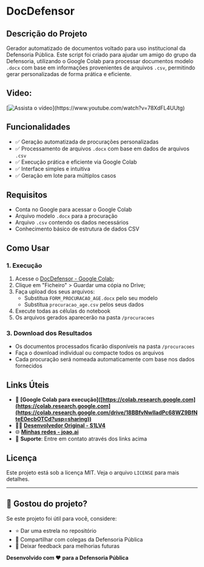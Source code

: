 # DocDefensor

## Descrição do Projeto

Gerador automatizado de documentos voltado para uso institucional da Defensoria Pública. Este script foi criado para ajudar um amigo do grupo da Defensoria, utilizando o  Google Colab para processar documentos modelo `.docx` com base em informações provenientes de arquivos `.csv`, permitindo gerar personalizadas de forma prática e eficiente.

## Video:

[![Assista o vídeo]([https://img.youtube.com/vi/78XdFL4UUtg/hqdefault.jpg](https://www.youtube.com/watch?v=78XdFL4UUtg))](https://www.youtube.com/watch?v=78XdFL4UUtg)


## Funcionalidades

- ✅ Geração automatizada de procurações personalizadas
- ✅ Processamento de arquivos `.docx` com base em dados de arquivos `.csv`
- ✅ Execução prática e eficiente via Google Colab
- ✅ Interface simples e intuitiva
- ✅ Geração em lote para múltiplos casos

## Requisitos

- Conta no Google para acessar o Google Colab
- Arquivo modelo `.docx` para a procuração
- Arquivo `.csv` contendo os dados necessários
- Conhecimento básico de estrutura de dados CSV

## Como Usar

### 1. Execução

1. Acesse o [DocDefensor - Google Colab]([https://colab.research.google.com](https://colab.research.google.com/drive/18BBfvNwIIadPc68WZ9BfNteE0ecbOTCd?usp=sharing));
2. Clique em "Ficheiro" > Guardar uma cópia no Drive;
3. Faça upload dos seus arquivos:
   - Substitua `FORM_PROCURACAO_AGE.docx` pelo seu modelo
   - Substitua `procuracao_age.csv` pelos seus dados
4. Execute todas as células do notebook
5. Os arquivos gerados aparecerão na pasta `/procuracoes`

### 3. Download dos Resultados

- Os documentos processados ficarão disponíveis na pasta `/procuracoes`
- Faça o download individual ou compacte todos os arquivos
- Cada procuração será nomeada automaticamente com base nos dados fornecidos

## Links Úteis

- 🔗 **[Google Colab para execução]([https://colab.research.google.com](https://colab.research.google.com](https://colab.research.google.com/drive/18BBfvNwIIadPc68WZ9BfNteE0ecbOTCd?usp=sharing))** 
- 👨‍💻 **[Desenvolvedor Original - S1LV4](https://github.com/S1LV4)**
- 🌐 **[Minhas redes - joao.ai](https://linktr.ee/joao.ai)**
- 📧 **Suporte**: Entre em contato através dos links acima

## Licença

Este projeto está sob a licença MIT. Veja o arquivo `LICENSE` para mais detalhes.

---

## 🌟 Gostou do projeto?

Se este projeto foi útil para você, considere:
- ⭐ Dar uma estrela no repositório
- 🔄 Compartilhar com colegas da Defensoria Pública
- 💬 Deixar feedback para melhorias futuras

**Desenvolvido com ❤️ para a Defensoria Pública**
